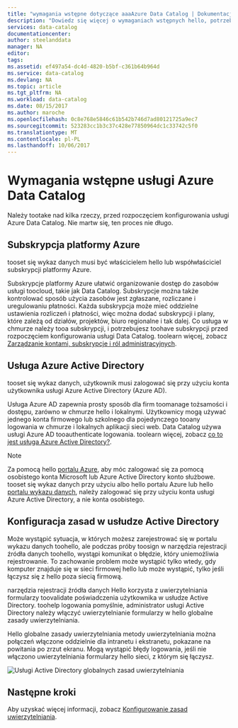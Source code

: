 ```yaml
---
title: "wymagania wstępne dotyczące aaaAzure Data Catalog | Dokumentacja firmy Microsoft"
description: "Dowiedz się więcej o wymaganiach wstępnych hello, potrzebne tooget pracę z usługą Azure Data Catalog."
services: data-catalog
documentationcenter: 
author: steelanddata
manager: NA
editor: 
tags: 
ms.assetid: ef497a54-dc4d-4820-b5bf-c361b64b964d
ms.service: data-catalog
ms.devlang: NA
ms.topic: article
ms.tgt_pltfrm: NA
ms.workload: data-catalog
ms.date: 08/15/2017
ms.author: maroche
ms.openlocfilehash: 0c8e768e5846c61b542b746d7ad80121725a9ec7
ms.sourcegitcommit: 523283cc1b3c37c428e77850964dc1c33742c5f0
ms.translationtype: MT
ms.contentlocale: pl-PL
ms.lasthandoff: 10/06/2017
---
```

# <a name="azure-data-catalog-prerequisites"></a>Wymagania wstępne usługi Azure Data Catalog

Należy tootake nad kilka rzeczy, przed rozpoczęciem konfigurowania usługi Azure Data Catalog. Nie martw się, ten proces nie długo.

## <a name="azure-subscription"></a>Subskrypcja platformy Azure
tooset się wykaz danych musi być właścicielem hello lub współwłaściciel subskrypcji platformy Azure.

Subskrypcje platformy Azure ułatwić organizowanie dostęp do zasobów usługi toocloud, takie jak Data Catalog. Subskrypcje można także kontrolować sposób użycia zasobów jest zgłaszane, rozliczane i uregulowaniu płatności. Każda subskrypcja może mieć oddzielne ustawienia rozliczeń i płatności, więc można dodać subskrypcji i plany, które zależą od działów, projektów, biuro regionalne i tak dalej. Co usługa w chmurze należy tooa subskrypcji, i potrzebujesz toohave subskrypcji przed rozpoczęciem konfigurowania usługi Data Catalog. toolearn więcej, zobacz [Zarządzanie kontami, subskrypcje i ról administracyjnych](../active-directory/active-directory-assign-admin-roles.md).

## <a name="azure-active-directory"></a>Usługa Azure Active Directory
tooset się wykaz danych, użytkownik musi zalogować się przy użyciu konta użytkownika usługi Azure Active Directory (Azure AD).

Usługa Azure AD zapewnia prosty sposób dla firm toomanage tożsamości i dostępu, zarówno w chmurze hello i lokalnymi. Użytkownicy mogą używać jednego konta firmowego lub szkolnego dla pojedynczego tooany logowania w chmurze i lokalnych aplikacji sieci web. Data Catalog używa usługi Azure AD tooauthenticate logowania. toolearn więcej, zobacz [co to jest usługa Azure Active Directory?](../active-directory/active-directory-whatis.md).

> [!NOTE]
> Za pomocą hello [portalu Azure](http://portal.azure.com/), aby móc zalogować się za pomocą osobistego konta Microsoft lub Azure Active Directory konto służbowe. tooset się wykaz danych przy użyciu albo hello portalu Azure lub hello [portalu wykazu danych](http://www.azuredatacatalog.com), należy zalogować się przy użyciu konta usługi Azure Active Directory, a nie konta osobistego.
>
>

## <a name="active-directory-policy-configuration"></a>Konfiguracja zasad w usłudze Active Directory
Może wystąpić sytuacja, w których możesz zarejestrować się w portalu wykazu danych toohello, ale podczas próby toosign w narzędzia rejestracji źródła danych toohello, wystąpi komunikat o błędzie, który uniemożliwia rejestrowanie. To zachowanie problem może wystąpić tylko wtedy, gdy komputer znajduje się w sieci firmowej hello lub może wystąpić, tylko jeśli łączysz się z hello poza siecią firmową.

narzędzia rejestracji źródła danych Hello korzysta z uwierzytelniania formularzy toovalidate poświadczenia użytkownika w usłudze Active Directory. toohelp logowania pomyślnie, administrator usługi Active Directory należy włączyć uwierzytelnianie formularzy w hello globalne zasady uwierzytelniania.

Hello globalne zasady uwierzytelniania metody uwierzytelniania można połączeń włączone oddzielnie dla intranetu i ekstranetu, pokazane na powitania po zrzut ekranu. Mogą wystąpić błędy logowania, jeśli nie włączono uwierzytelniania formularzy hello sieci, z którym się łączysz.

 ![Usługi Active Directory globalnych zasad uwierzytelniania](./media/data-catalog-prerequisites/global-auth-policy.png)

## <a name="next-steps"></a>Następne kroki
Aby uzyskać więcej informacji, zobacz [Konfigurowanie zasad uwierzytelniania](https://technet.microsoft.com/library/dn486781.aspx).
